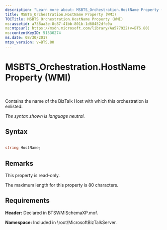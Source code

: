 ```yaml
---
description: "Learn more about: MSBTS_Orchestration.HostName Property (WMI)"
title: MSBTS_Orchestration.HostName Property (WMI)
TOCTitle: MSBTS_Orchestration.HostName Property (WMI)
ms:assetid: a738aa3e-8c87-41bb-801b-1d68452dfc0a
ms:mtpsurl: https://msdn.microsoft.com/library/Aa577922(v=BTS.80)
ms:contentKeyID: 51530274
ms.date: 08/30/2017
mtps_version: v=BTS.80
---
```


# MSBTS\_Orchestration.HostName Property (WMI)

 

Contains the name of the BizTalk Host with which this orchestration is enlisted.

*The syntax shown is language neutral.*

## Syntax

```C#
  
string HostName;  
```

## Remarks

This property is read-only.

The maximum length for this property is 80 characters.

## Requirements

**Header:** Declared in BTSWMISchemaXP.mof.

**Namespace:** Included in \\root\\MicrosoftBizTalkServer.

